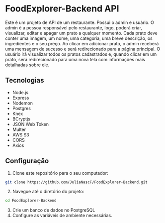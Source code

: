 # FoodExplorer-Backend API


Este é um projeto de API de um restaurante. Possui o admin e  usuário.
O admin é a pessoa responsável pelo restaurante, logo, poderá criar, visualizar, editar e apagar um prato a qualquer momento. Cada prato deve conter uma imagem, um nome, uma categoria, uma breve descrição, os ingredientes e o seu preço. Ao clicar em adicionar prato, o admin receberá uma mensagem de sucesso e será redirecionado para a página principal.
O usuário irá visualizar todos os pratos cadastrados e, quando clicar em um prato, será redirecionado para uma nova tela com informações mais detalhadas sobre ele.

## Tecnologias

- Node.js
- Express
- Nodemon
- Postgres
- Knex
- BCryptjs
- JSON Web Token
- Multer
- AWS S3
- CORS
- Axios

## Configuração

1. Clone este repositório para o seu computador:

```bash
git clone https://github.com/JuliaNascF/FoodExplorer-Backend.git
```
2. Navegue até o diretório do projeto:
 ```bash
cd FoodExplorer-Backend
```
3. Crie um banco de dados no PostgreSQL
4. Configure as variáveis de ambiente necessárias.

